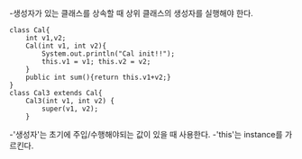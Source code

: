 -생성자가 있는 클래스를 상속할 때 상위 클래스의 생성자를 실행해야 한다.
```
class Cal{
    int v1,v2;
    Cal(int v1, int v2){
        System.out.println("Cal init!!");
        this.v1 = v1; this.v2 = v2;
    }
    public int sum(){return this.v1+v2;}
}
class Cal3 extends Cal{
    Cal3(int v1, int v2) {
        super(v1, v2);
    }
```

-'생성자'는 초기에 주입/수행해야되는 값이 있을 때 사용한다.
-'this'는 instance를 가르킨다.

